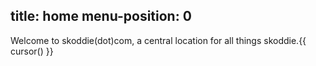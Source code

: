title: home
menu-position: 0
---
Welcome to skoddie(dot)com, a central location for all things skoddie.{{ cursor() }}